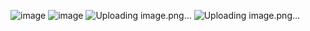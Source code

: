![image](https://github.com/FikriBaihaqi/Tugas10_20220140100/assets/161295983/3d1ae450-fbda-4f39-9362-6e5d830879f8)
![image](https://github.com/FikriBaihaqi/Tugas10_20220140100/assets/161295983/6afee395-b7a9-4eff-8c2e-dadc674acb56)
![Uploading image.png…]()
![Uploading image.png…]()
